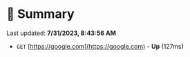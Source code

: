 # 📖 Summary
Last updated: **7/31/2023, 8:43:56 AM**

- `GET` [https://google.com](https://google.com) - **Up** (127ms)
